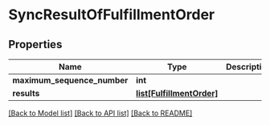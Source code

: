 # SyncResultOfFulfillmentOrder

## Properties
Name | Type | Description | Notes
------------ | ------------- | ------------- | -------------
**maximum_sequence_number** | **int** |  | 
**results** | [**list[FulfillmentOrder]**](FulfillmentOrder.md) |  | 

[[Back to Model list]](../README.md#documentation-for-models) [[Back to API list]](../README.md#documentation-for-api-endpoints) [[Back to README]](../README.md)

